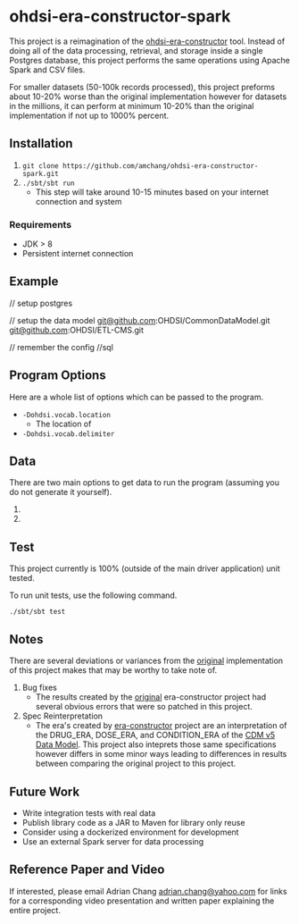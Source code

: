 # ohdsi-era-constructor-spark

This project is a reimagination of the [ohdsi-era-constructor](https://github.com/OHDSI/Era-Constructor) tool. Instead of doing all of the data processing, retrieval, and storage inside a single Postgres database, this project performs the same operations using Apache Spark and CSV files. 

For smaller datasets (50-100k records processed), this project preforms about 10-20% worse than the original implementation however for datasets in the millions, it can perform at minimum 10-20% than the original implementation if not up to 1000% percent.

## Installation

1. `git clone https://github.com/amchang/ohdsi-era-constructor-spark.git`
2. `./sbt/sbt run`
    * This step will take around 10-15 minutes based on your internet connection and system
    
### Requirements

* JDK > 8
* Persistent internet connection

## Example


// setup postgres

// setup the data model
git@github.com:OHDSI/CommonDataModel.git
git@github.com:OHDSI/ETL-CMS.git

// remember the config
//sql

## Program Options

Here are a whole list of options which can be passed to the program.

* `-Dohdsi.vocab.location`
    * The location of 
* `-Dohdsi.vocab.delimiter`

## Data

There are two main options to get data to run the program (assuming you do not generate it yourself).

1.
2.

## Test

This project currently is 100% (outside of the main driver application) unit tested.

To run unit tests, use the following command.

`./sbt/sbt test`

## Notes

There are several deviations or variances from the [original](https://github.com/OHDSI/Era-Constructor) implementation of this project makes that may be worthy to take note of.

1. Bug fixes
    * The results created by the [original](https://github.com/OHDSI/Era-Constructor) era-constructor project had several obvious errors that were so patched in this project.
2. Spec Reinterpretation
    * The era's created by [era-constructor](https://github.com/OHDSI/Era-Constructor) project are an interpretation of the DRUG_ERA, DOSE_ERA, and CONDITION_ERA of the [CDM v5 Data Model](http://www.ohdsi.org/web/wiki/doku.php?id=documentation:cdm:standardized_derived_elements). This project also inteprets those same specifications however differs in some minor ways leading to differences in results between comparing the original project to this project.

## Future Work

* Write integration tests with real data
* Publish library code as a JAR to Maven for library only reuse
* Consider using a dockerized environment for development
* Use an external Spark server for data processing

## Reference Paper and Video

If interested, please email Adrian Chang <adrian.chang@yahoo.com> for links for a corresponding video presentation and written paper explaining the entire project.